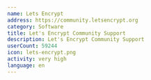 ```yaml
---
name: Lets Encrypt
address: https://community.letsencrypt.org
category: Software
title: Let's Encrypt Community Support
description: Let's Encrypt Community Support
userCount: 59244
icon: lets-encrypt.png
activity: very high
language: en
---
```

